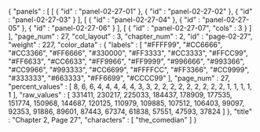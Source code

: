 {
  "panels" : [
    [
      {
        "id" : "panel-02-27-01"
      },
      {
        "id" : "panel-02-27-02"
      },
      {
        "id" : "panel-02-27-03"
      }
    ],
    [
      {
        "id" : "panel-02-27-04"
      },
      {
        "id" : "panel-02-27-05"
      },
      {
        "id" : "panel-02-27-06"
      }
    ],
    [
      {
        "id" : "panel-02-27-07",
        "cols" : 3
      }
    ]
  ],
  "page_num" : 27,
  "col_layout" : 3,
  "chapter_num" : 2,
  "id" : "page-02-27",
  "weight" : 227,
  "color_data" : {
    "labels" : [
      "#FFFF99",
      "#CC6666",
      "#CC3366",
      "#FF6666",
      "#330000",
      "#FF3333",
      "#CC3333",
      "#FFCC99",
      "#FF6633",
      "#CC6633",
      "#FF9966",
      "#FF9999",
      "#996666",
      "#993366",
      "#CC9966",
      "#993333",
      "#CC6699",
      "#FFFFCC",
      "#FF3366",
      "#CC9999",
      "#333333",
      "#663333",
      "#FF6699",
      "#CCCC99"
    ],
    "page_num" : 27,
    "percent_values" : [
      8,
      6,
      6,
      4,
      4,
      4,
      4,
      4,
      3,
      3,
      2,
      2,
      2,
      2,
      2,
      2,
      2,
      2,
      2,
      1,
      1,
      1,
      1,
      1
    ],
    "raw_values" : [
      331411,
      230217,
      225033,
      184437,
      178909,
      177535,
      151774,
      150968,
      144687,
      120125,
      110979,
      109885,
      107512,
      106403,
      99097,
      92353,
      91886,
      89601,
      87443,
      67374,
      61838,
      57551,
      47593,
      37824
    ]
  },
  "title" : "Chapter 2, Page 27",
  "characters" : [
    "the_comedian"
  ]
}
